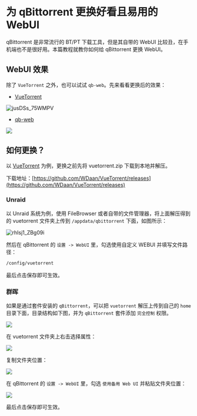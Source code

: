 # 为 qBittorrent 更换好看且易用的 WebUI

qBittorrent 是非常流行的 BT/PT 下载工具，但是其自带的 WebUI 比较丑，在手机端也不是很好用。本篇教程就教你如何给 qBittorrent 更换 WebUI。

## WebUI 效果

除了 `VueTorrent` 之外，也可以试试 `qb-web`。先来看看更换后的效果：

- [VueTorrent](https://github.com/WDaan/VueTorrent)

![jusDSs_75WMPV](https://img.slarker.me/wiki/jusDSs_75WMPV.png)

- [qb-web](https://github.com/CzBiX/qb-web)

![](https://img.slarker.me/wiki/202409211638731.webp)

## 如何更换？

以 [VueTorrent](https://github.com/WDaan/VueTorrent/releases) 为例，更换之前先将 vuetorrent.zip 下载到本地并解压。

下载地址：[https://github.com/WDaan/VueTorrent/releases](https://github.com/WDaan/VueTorrent/releases)

### Unraid

以 Unraid 系统为例，使用 FileBrowser 或者自带的文件管理器，将上面解压得到的 vuetorrent 文件夹上传到 `/appdata/qbittorrent` 下面，如图所示：

![rhIsj1_ZBg09i](https://img.slarker.me/wiki/rhIsj1_ZBg09i.png)

然后在 qBittorrent 的 `设置 -> WebUI` 里，勾选使用自定义 WEBUI 并填写文件路径：

```sh
/config/vuetorrent
```

最后点击保存即可生效。

### 群晖

如果是通过套件安装的 `qBittorrent`，可以把 `vuetorrent` 解压上传到自己的 `home` 目录下面，目录结构如下图，并为 `qBittorrent` 套件添加 `完全控制` 权限。

![](https://img.slarker.me/wiki/vhxd03v2.qdx.webp)

在 vuetorrent 文件夹上右击选择属性：

![](https://img.slarker.me/wiki/202409211756289.webp)

复制文件夹位置：

![](https://img.slarker.me/wiki/pegeonxo.stl.webp)

在 qBittorrent 的 `设置 -> WebUI` 里，勾选 `使用备用 Web UI` 并粘贴文件夹位置：

![](https://img.slarker.me/wiki/jqvywe1s.nyf.webp)

最后点击保存即可生效。